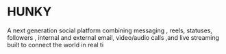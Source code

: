 # HUNKY
A next generation social platform combining messaging , reels, statuses, followers , internal and external email, video/audio  calls ,and live streaming built to connect the world in real ti
